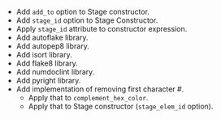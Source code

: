 - Add `add_to` option to Stage constructor.
- Add `stage_id` option to Stage Constructor.
- Apply `stage_id` attribute to constructor expression.
- Add autoflake library.
- Add autopep8 library.
- Add isort library.
- Add flake8 library.
- Add numdoclint library.
- Add pyright library.
- Add implementation of removing first character #.
  - Apply that to `complement_hex_color`.
  - Apply that to Stage constructor (`stage_elem_id` option).